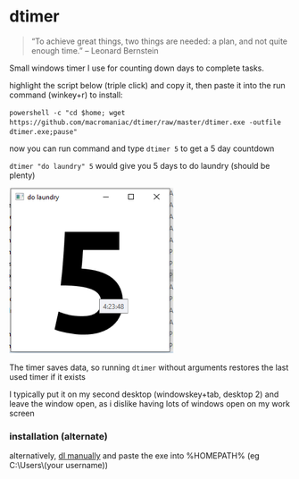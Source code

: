 # dtimer

> “To achieve great things, two things are needed: a plan, and not quite enough time.” – Leonard Bernstein


Small windows timer I use for counting down days to complete tasks.

highlight the script below (triple click) and copy it, then paste it into the run command (winkey+r) to install:

`powershell -c "cd $home; wget https://github.com/macromaniac/dtimer/raw/master/dtimer.exe -outfile dtimer.exe;pause"`

now you can run command and type `dtimer 5` to get a 5 day countdown

`dtimer "do laundry" 5` would give you 5 days to do laundry (should be plenty)

![dtimer "do laundry" 5](src/example1.PNG)

The timer saves data, so running `dtimer` without arguments restores the last used timer if it exists

I typically put it on my second desktop (windowskey+tab, desktop 2) and leave the window open, as i dislike having lots of windows open on my work screen

### installation (alternate) ###

alternatively, [dl manually](https://github.com/macromaniac/dtimer/raw/master/dtimer.exe) and paste the exe into %HOMEPATH% (eg C:\Users\\(your username))
